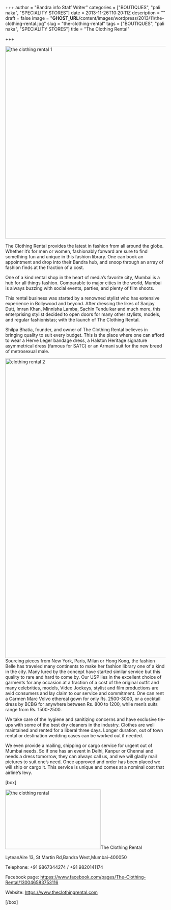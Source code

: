 +++
author = "Bandra info Staff Writer"
categories = ["BOUTIQUES", "pali naka", "SPECIALITY STORES"]
date = 2013-11-26T10:20:11Z
description = ""
draft = false
image = "__GHOST_URL__/content/images/wordpress/2013/11/the-clothing-rental.jpg"
slug = "the-clothing-rental"
tags = ["BOUTIQUES", "pali naka", "SPECIALITY STORES"]
title = "The Clothing Rental"

+++


<p><a href="https://i1.wp.com/bandra.info/wp-content/uploads/2013/11/the-clothing-rental-1.jpg?ssl=1"><img loading="lazy" class="size-full wp-image-4883 aligncenter" src="https://i1.wp.com/bandra.info/wp-content/uploads/2013/11/the-clothing-rental-1.jpg?resize=600%2C605&#038;ssl=1" alt="the clothing rental 1" width="600" height="605" srcset="https://i1.wp.com/bandra.info/wp-content/uploads/2013/11/the-clothing-rental-1.jpg?w=600&amp;ssl=1 600w, https://i1.wp.com/bandra.info/wp-content/uploads/2013/11/the-clothing-rental-1.jpg?resize=150%2C150&amp;ssl=1 150w, https://i1.wp.com/bandra.info/wp-content/uploads/2013/11/the-clothing-rental-1.jpg?resize=297%2C300&amp;ssl=1 297w" sizes="(max-width: 600px) 100vw, 600px" data-recalc-dims="1" /></a></p>
<p>The Clothing Rental provides the latest in fashion from all around the globe. Whether it’s for men or women, fashionably forward are sure to find something fun and unique in this fashion library. One can book an appointment and drop into their Bandra hub, and snoop through an array of fashion finds at the fraction of a cost.</p>
<p>One of a kind rental shop in the heart of media&#8217;s favorite city, Mumbai is a hub for all things fashion. Comparable to major cities in the world, Mumbai is always buzzing with social events, parties, and plenty of film shoots.</p>
<p>This rental business was started by a renowned stylist who has extensive experience in Bollywood and beyond. After dressing the likes of Sanjay Dutt, Imran Khan, Minnisha Lamba, Sachin Tendulkar and much more, this enterprising stylist decided to open doors for many other stylists, models, and regular fashionistas; with the launch of The Clothing Rental.</p>
<p>Shilpa Bhatia, founder, and owner of The Clothing Rental believes in bringing quality to suit every budget. This is the place where one can afford to wear a Herve Leger bandage dress, a Halston Heritage signature asymmetrical dress (famous for SATC) or an Armani suit for the new breed of metrosexual male.</p>
<p><a href="https://i1.wp.com/bandra.info/wp-content/uploads/2013/11/clothing-rental-2.jpg?ssl=1"><img loading="lazy" class="size-full wp-image-4882 aligncenter" src="https://i1.wp.com/bandra.info/wp-content/uploads/2013/11/clothing-rental-2.jpg?resize=600%2C941&#038;ssl=1" alt="clothing rental 2" width="600" height="941" srcset="https://i1.wp.com/bandra.info/wp-content/uploads/2013/11/clothing-rental-2.jpg?w=600&amp;ssl=1 600w, https://i1.wp.com/bandra.info/wp-content/uploads/2013/11/clothing-rental-2.jpg?resize=191%2C300&amp;ssl=1 191w" sizes="(max-width: 600px) 100vw, 600px" data-recalc-dims="1" /></a>Sourcing pieces from New York, Paris, Milan or Hong Kong, the fashion Belle has traveled many continents to make her fashion library one of a kind in the city. Many lured by the concept have started similar service but this quality to rare and hard to come by. Our USP lies in the excellent choice of garments for any occasion at a fraction of a cost of the original outfit and many celebrities, models, Video Jockeys, stylist and film productions are avid consumers and lay claim to our service and commitment. One can rent a Carmen Marc Volvo ethereal gown for only Rs. 2500-3000, or a cocktail dress by BCBG for anywhere between Rs. 800 to 1200, while men&#8217;s suits range from Rs. 1500-2500.</p>
<p>We take care of the hygiene and sanitizing concerns and have exclusive tie-ups with some of the best dry cleaners in the industry. Clothes are well maintained and rented for a liberal three days. Longer duration, out of town rental or destination wedding cases can be worked out if needed.</p>
<p>We even provide a mailing, shipping or cargo service for urgent out of Mumbai needs. So if one has an event in Delhi, Kanpur or Chennai and needs a dress tomorrow, they can always call us, and we will gladly mail pictures to suit one&#8217;s need. Once approved and order has been placed we will ship or cargo it. This service is unique and comes at a nominal cost that airline&#8217;s levy.</p>
<p>[box]</p>
<p><a href="https://i0.wp.com/bandra.info/wp-content/uploads/2013/11/the-clothing-rental.jpg?ssl=1"><img loading="lazy" class="size-full wp-image-4884 alignright" src="https://i0.wp.com/bandra.info/wp-content/uploads/2013/11/the-clothing-rental.jpg?resize=300%2C187&#038;ssl=1" alt="the clothing rental" width="300" height="187" data-recalc-dims="1" /></a>The Clothing Rental</p>
<p>LyteanAire 13, St Martin Rd,Bandra West,Mumbai-400050</p>
<p>Telephone: +91 9867344274 / +91 9820141174</p>
<p>Facebook page: <a href="httpss://www.facebook.com/pages/The-Clothing-Rental/130046583753116">httpss://www.facebook.com/pages/The-Clothing-Rental/130046583753116</a></p>
<p>Website: <a href="https://www.theclothingrental.com/">https://www.theclothingrental.com</a></p>
<p>[/box]</p>
<p><em> </em><br />
<iframe src="httpss://www.google.com/maps/embed?pb=!1m18!1m12!1m3!1d3771.1531257687466!2d72.83332231490084!3d19.057003987098827!2m3!1f0!2f0!3f0!3m2!1i1024!2i768!4f13.1!3m3!1m2!1s0x3be7c9135f9dc565%3A0x6458b2d6dc7cbf4c!2sThe+Clothing+Rental!5e0!3m2!1sen!2sin!4v1461999271459" width="600" height="450" frameborder="0" style="border:0" allowfullscreen></iframe></p>



